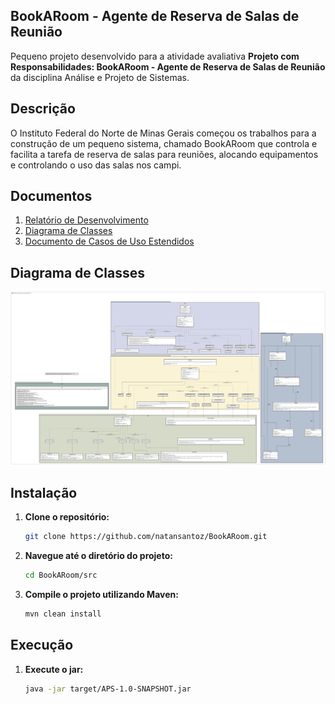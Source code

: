 ## BookARoom - Agente de Reserva de Salas de Reunião 

Pequeno projeto desenvolvido para a atividade avaliativa **Projeto com Responsabilidades: BookARoom - Agente de Reserva de Salas de Reunião** da disciplina Análise e Projeto de Sistemas. 

## Descrição

O Instituto Federal do Norte de Minas Gerais começou os trabalhos para a construção de um pequeno sistema, chamado BookARoom que controla e facilita a tarefa de reserva de salas para reuniões, alocando equipamentos e controlando o uso das salas nos campi.

## Documentos
1. [Relatório de Desenvolvimento](<https://github.com/natansantoz/BookARoom/blob/main/doc/Relatorio%20de%20Desenvolvimento.pdf>)
2. [Diagrama de Classes](<https://github.com/natansantoz/BookARoom/blob/main/doc/Diagrama%20de%20Classes.png>)
3. [Documento de Casos de Uso Estendidos](<https://github.com/natansantoz/BookARoom/blob/main/doc/Documento%20de%20Casos%20de%20Uso%20Estendidos.pdf>)


## Diagrama de Classes
![Circuito Principal](https://github.com/natansantoz/BookARoom/blob/main/doc/Diagrama%20de%20Classes.png)


## Instalação

1. **Clone o repositório:**

    ```sh
    git clone https://github.com/natansantoz/BookARoom.git
    ```

2. **Navegue até o diretório do projeto:**

    ```sh
    cd BookARoom/src
    ```

3. **Compile o projeto utilizando Maven:**

    ```sh
    mvn clean install
    ```

## Execução

1. **Execute o jar:**

    ```sh
    java -jar target/APS-1.0-SNAPSHOT.jar
    ```

